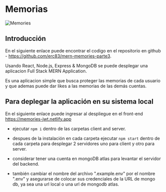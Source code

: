 # Memorias

![Memories](https://i.ibb.co/Z8Y0CJv/Screenshot-2020-10-30-at-11-10-04.png)

## Introducción
En el siguiente enlace puede encontrar el codigo en el repositorio en github - https://github.com/erc83/mern-memories-parte3.

Usando React, Node.js, Express & MongoDB se puede desplegar una aplicacion Full Stack MERN Application.

Es una aplicacion simple que busca proteger las memorias de cada usuario y que ademas puede dar likes a las memorias de las demás cuentas.


## Para deplegar la aplicación en su sistema local

En el siguiente enlace puede ingresar al despliegue en el front-end https://memories-jwt.netlify.app

- ejecutar ```npm i``` dentro de las carpetas client and server.

- despues de la instalación en cada carpeta ejecutar ``npm start`` dentro de cada carpeta para desplegar 2 servidores uno para client y otro para server.

- considerar tener una cuenta en mongoDB atlas para levantar el servidor del backend.

- también cambiar el nombre del archivo ".example.env"  por el nombre ".env"  y asegurarse de colocar sus credenciales de la URL de mongo db, ya sea una url local o una url de mongodb atlas.

